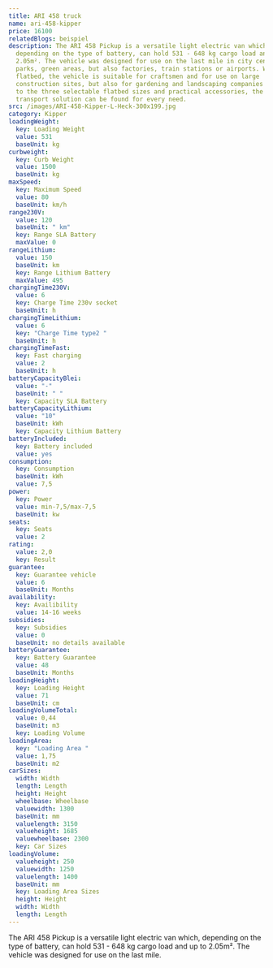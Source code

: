 ```yaml
---
title: ARI 458 truck
name: ari-458-kipper
price: 16100
relatedBlogs: beispiel
description: The ARI 458 Pickup is a versatile light electric van which,
  depending on the type of battery, can hold 531 - 648 kg cargo load and up to
  2.05m². The vehicle was designed for use on the last mile in city centers,
  parks, green areas, but also factories, train stations or airports. With a
  flatbed, the vehicle is suitable for craftsmen and for use on large
  construction sites, but also for gardening and landscaping companies .. Thanks
  to the three selectable flatbed sizes and practical accessories, the perfect
  transport solution can be found for every need.
src: /images/ARI-458-Kipper-L-Heck-300x199.jpg
category: Kipper
loadingWeight:
  key: Loading Weight
  value: 531
  baseUnit: kg
curbweight:
  key: Curb Weight
  value: 1500
  baseUnit: kg
maxSpeed:
  key: Maximum Speed
  value: 80
  baseUnit: km/h
range230V:
  value: 120
  baseUnit: " km"
  key: Range SLA Battery
  maxValue: 0
rangeLithium:
  value: 150
  baseUnit: km
  key: Range Lithium Battery
  maxValue: 495
chargingTime230V:
  value: 6
  key: Charge Time 230v socket
  baseUnit: h
chargingTimeLithium:
  value: 6
  key: "Charge Time type2 "
  baseUnit: h
chargingTimeFast:
  key: Fast charging
  value: 2
  baseUnit: h
batteryCapacityBlei:
  value: "-"
  baseUnit: " "
  key: Capacity SLA Battery
batteryCapacityLithium:
  value: "10"
  baseUnit: kWh
  key: Capacity Lithium Battery
batteryIncluded:
  key: Battery included
  value: yes
consumption:
  key: Consumption
  baseUnit: kWh
  value: 7,5
power:
  key: Power
  value: min-7,5/max-7,5
  baseUnit: kw
seats:
  key: Seats
  value: 2
rating:
  value: 2,0
  key: Result
guarantee:
  key: Guarantee vehicle
  value: 6
  baseUnit: Months
availability:
  key: Availibility
  value: 14-16 weeks
subsidies:
  key: Subsidies
  value: 0
  baseUnit: no details available
batteryGuarantee:
  key: Battery Guarantee
  value: 48
  baseUnit: Months
loadingHeight:
  key: Loading Height
  value: 71
  baseUnit: cm
loadingVolumeTotal:
  value: 0,44
  baseUnit: m3
  key: Loading Volume
loadingArea:
  key: "Loading Area "
  value: 1,75
  baseUnit: m2
carSizes:
  width: Width
  length: Length
  height: Height
  wheelbase: Wheelbase
  valuewidth: 1300
  baseUnit: mm
  valuelength: 3150
  valueheight: 1685
  valuewheelbase: 2300
  key: Car Sizes
loadingVolume:
  valueheight: 250
  valuewidth: 1250
  valuelength: 1400
  baseUnit: mm
  key: Loading Area Sizes
  height: Height
  width: Width
  length: Length
---
```

The ARI 458 Pickup is a versatile light electric van which, depending on the type of battery, can hold 531 - 648 kg cargo load and up to 2.05m². The vehicle was designed for use on the last mile.